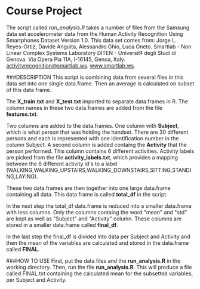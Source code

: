 Course Project
=============================

The script called *run_analysis.R* takes a number of files from the Samsung data set accelerometer data from the  Human Activity Recognition Using Smartphones Dataset Version 1.0. This data set comes from:
Jorge L. Reyes-Ortiz, Davide Anguita, Alessandro Ghio, Luca Oneto.
Smartlab - Non Linear Complex Systems Laboratory
DITEN - Universit‡ degli Studi di Genova.
Via Opera Pia 11A, I-16145, Genoa, Italy.
activityrecognition@smartlab.ws.
www.smartlab.ws. 


###DESCRIPTION
This script is combining data from several files in this data set into one single data.frame. Then an average is calculated on subset of this data frame.

The **X_train.txt** and **X_test.txt** imported to separate data.frames in R. The column names in these two data.frames are added from the file **features.txt**.

Two columns are added to the data.frames. One column with **Subject**, which is what person that was holding the handset. There are 30 different persons and each is represented with one identification number in the column Subject. A second column is added containg the **Activity** that the person performed. This column contains 6 different activities. Activity labels are picked from the file **activity_labels.txt**, which provides a mapping between the 6 different activity id's to a label (WALKING,WALKING_UPSTAIRS,WALKING_DOWNSTAIRS,SITTING,STANDING,LAYING).

These two data.frames are then together into one large data.frame containing all data. This data frame is called **total_df** in the script.

In the next step the total_df data.frame is reduced into a smaller data.frame with less columns. Only the columns containg the word "mean" and "std" are kept as well as "Subject" and "Activity" column. These columns are stored in a smaller data.frame called **final_df**.

In the last step the final_df is divided into data per Subject and Activity and then the mean of the variables are calculated and stored in the data.frame called **FINAL**.

###HOW TO USE
First, put the data files and the **run_analysis.R** in the working directory.
Then, run the file **run_analysis.R**.
This will produce a file called FINAL.txt containing the calculated mean for the subsetted variables, per Subject and Activity.


